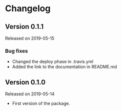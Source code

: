 # Changelog

## Version 0.1.1

Released on 2019-05-15

### Bug fixes

- Changed the deploy phase in .travis.yml
- Added the link to the documentation in README.md

## Version 0.1.0

Released on 2019-05-14

- First version of the package.
